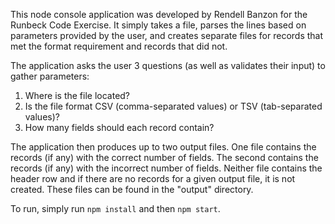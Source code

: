 This node console application was developed by Rendell Banzon for the Runbeck Code Exercise. It simply takes a file, parses the lines based on parameters provided by the user, and creates separate files for records that met the format requirement and records that did not.

The application asks the user 3 questions (as well as validates their input) to gather parameters:
1. Where is the file located?
2. Is the file format CSV (comma-separated values) or TSV (tab-separated values)?
3. How many fields should each record contain?

The application then produces up to two output files. One file contains the records (if any) with the correct number of fields. The second contains the records (if any) with the incorrect number of fields. Neither file contains the header row and if there are no records for a given output file, it is not created. These files can be found in the "output" directory.

To run, simply run `npm install` and then `npm start`.
